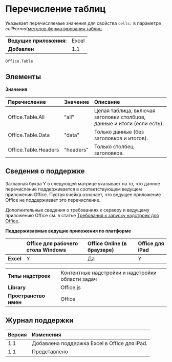 
# Перечисление таблиц
Указывает перечисляемые значения для свойства `cells:` в параметре _cellFormat_[методов форматирования таблиц](../../docs/excel/format-tables-in-add-ins-for-excel.md).

|||
|:-----|:-----|
|**Ведущие приложения:**|Excel|
|**Добавлен**|1.1|

```
Office.Table
```

## Элементы


**Значения**


|**Перечисление**|**Значение**|**Описание**|
|:-----|:-----|:-----|
|Office.Table.All|"all"|Целая таблица, включая заголовки столбцов, данные и итоги (если есть).|
|Office.Table.Data|"data"|Только данные (без заголовков и итогов).|
|Office.Table.Headers|"headers"|Только столбец заголовков.|

## Сведения о поддержке


Заглавная буква Y в следующей матрице указывает на то, что данное перечисление поддерживается в соответствующем ведущем приложении Office. Пустая ячейка означает, что ведущее приложение Office не поддерживает это перечисление.

Дополнительные сведения о требованиях к серверу и ведущему приложению Office см. в статье [Требования к запуску надстроек для Office](../../docs/overview/requirements-for-running-office-add-ins.md).


**Поддерживаемые ведущие приложения по платформе**


||**Office для рабочего стола Windows**|**Office Online (в браузере)**|**Office для iPad**|
|:-----|:-----|:-----|:-----|
|**Excel**|Y|Да|Y|

|||
|:-----|:-----|
|**Типы надстроек**|Контентные надстройки и надстройки области задач|
|**Library**|Office.js|
|**Пространство имен**|Office|

## Журнал поддержки




|**Версия**|**Изменения**|
|:-----|:-----|
|1.1|Добавлена поддержка Excel в Office для iPad.|
|1.1|Представлено|
